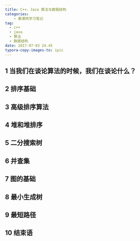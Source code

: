 ```yaml
---
title: C++、Java 算法与数据结构
categories:
    - 慕课网学习笔记
tag:
  - c++
  - java
  - 算法
  - 数据结构
date: 2017-07-03 24.45
typora-copy-images-to: ipic
---
```




## 1 当我们在谈论算法的时候，我们在谈论什么？



## 2 排序基础

## 3 高级排序算法

## 4 堆和堆排序

## 5 二分搜索树

## 6 并查集

## 7 图的基础

## 8 最小生成树

## 9 最短路径

## 10 结束语